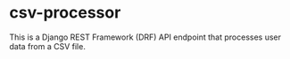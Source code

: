 # csv-processor
This is a Django REST Framework (DRF) API endpoint that processes user data from a CSV file.
